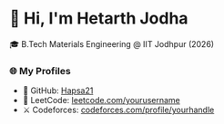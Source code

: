 # 👋 Hi, I'm Hetarth Jodha

🎓 B.Tech Materials Engineering @ IIT Jodhpur (2026)    

### 🌐 My Profiles
- 🐙 GitHub: [Hapsa21](https://github.com/Hapsa21)
- 🧠 LeetCode: [leetcode.com/yourusername](https://leetcode.com/u/hetarthjodha/)
- ⚔️ Codeforces: [codeforces.com/profile/yourhandle](https://codeforces.com/profile/Rathore_21)

